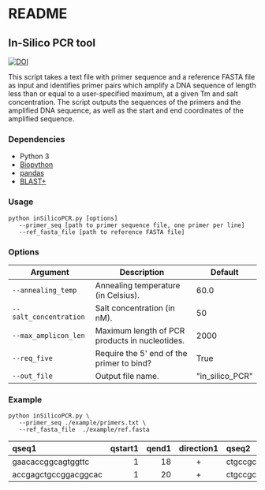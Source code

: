 # README

## In-Silico PCR tool

[![DOI](https://zenodo.org/badge/DOI/10.5281/zenodo.7882322.svg)](https://doi.org/10.5281/zenodo.7882322)

This script takes a text file with primer sequence and a reference FASTA file as input and identifies primer pairs which amplify a DNA sequence of length less than or equal to a user-specified maximum, at a given Tm and salt concentration. The script outputs the sequences of the primers and the amplified DNA sequence, as well as the start and end coordinates of the amplified sequence.

### Dependencies

-   Python 3
-   [Biopython](https://biopython.org/)
-   [pandas](https://pandas.pydata.org/)
-   [BLAST+](https://www.ncbi.nlm.nih.gov/books/NBK569861/)

### Usage

```
python inSilicoPCR.py [options]
   --primer_seq [path to primer sequence file, one primer per line]
   --ref_fasta_file [path to reference FASTA file]
```

### Options

| Argument              | Description                                                  | Default      |
|-----------------------|--------------------------------------------------------------|--------------|
| `--annealing_temp`     | Annealing temperature (in Celsius).                           | 60.0         |
| `--salt_concentration` | Salt concentration (in nM).                                   | 50           |
| `--max_amplicon_len`   | Maximum length of PCR products in nucleotides.                | 2000         |
| `--req_five`           | Require the 5' end of the primer to bind?                      | True         |
| `--out_file`           | Output file name.                                             | "in_silico_PCR" |


### Example

```
python inSilicoPCR.py \
   --primer_seq ./example/primers.txt \
   --ref_fasta_file  ./example/ref.fasta
```


|qseq1             |qstart1|qend1|direction1|qseq2            |qstart2|qend2|direction2|mismatch1|mismatch2|binding_pos_diff|reference|
|:-----------------|------:|----:|:--------:|:----------------|------:|----:|:--------:|-------:|-------:|---------------:|---------------:|
|gaacaccggcagtggttc|      1|   18|    +     |ctgccgcagcggt     |      1|   13|    -     |       0|       0|             300|example        |
|accgagctgccggacggcac|      1|   20|    +     |ctgccgcagcggt     |      1|   13|    -     |       0|       0|             318|example      |
